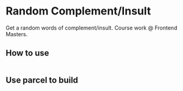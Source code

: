 # Random Complement/Insult
Get a random words of complement/insult. Course work @ Frontend Masters.

## How to use
 ```node server.dist.js
 ```

## Use parcel to build
```parcel build index.html
```